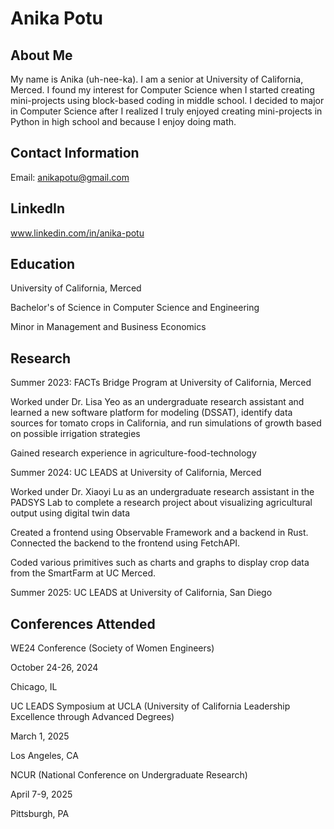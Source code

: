# Anika Potu
## About Me
My name is Anika (uh-nee-ka). I am a senior at University of California, Merced. I found my interest for Computer Science when I started creating mini-projects using block-based coding in middle school. I decided to major in Computer Science after I realized I truly enjoyed creating mini-projects in Python in high school and because I enjoy doing math. 

## Contact Information

Email: anikapotu@gmail.com

## LinkedIn

www.linkedin.com/in/anika-potu 


## Education

University of California, Merced

Bachelor's of Science in Computer Science and Engineering

Minor in Management and Business Economics


## Research

Summer 2023: FACTs Bridge Program at University of California, Merced

Worked under Dr. Lisa Yeo as an undergraduate research assistant and learned a new software platform for modeling (DSSAT), identify data sources for tomato crops in California, and run simulations of growth based on possible irrigation strategies 

Gained research experience in agriculture-food-technology 


Summer 2024: UC LEADS at University of California, Merced

Worked under Dr. Xiaoyi Lu as an undergraduate research assistant in the PADSYS Lab to complete a research project about visualizing agricultural output using digital twin data

Created a frontend using Observable Framework and a backend in Rust. Connected the backend to the frontend using FetchAPI. 

Coded various primitives such as charts and graphs to display crop data from the SmartFarm at UC Merced. 


Summer 2025: UC LEADS at University of California, San Diego


## Conferences Attended
WE24 Conference (Society of Women Engineers)

October 24-26, 2024

Chicago, IL


UC LEADS Symposium at UCLA (University of California Leadership Excellence through Advanced Degrees)

March 1, 2025

Los Angeles, CA


NCUR (National Conference on Undergraduate Research)

April 7-9, 2025

Pittsburgh, PA
   
